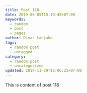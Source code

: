 ```yaml
---
title: Post 118
date: 2019-06-05T15:19:45+07:00
keywords:
  - random
  - post
  - pages
author: Dimas Lanjaka
tags:
  - random post
  - untagged
category:
  - random post
  - uncategorized
updated: 2014-11-29T16:06:23+07:00
---
```

This is content of post 118